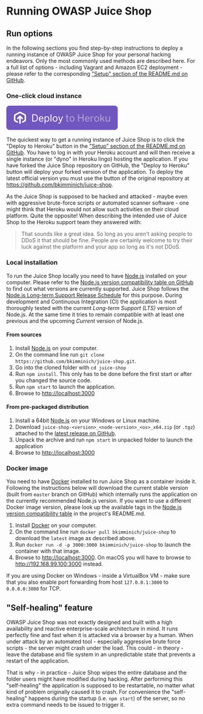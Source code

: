 # Running OWASP Juice Shop

## Run options

In the following sections you find step-by-step instructions to deploy a
running instance of OWASP Juice Shop for your personal hacking
endeavors. Only the most commonly used methods are described here. For a
full list of options - including Vagrant and Amazon EC2 deployment -
please refer to the corresponding
["Setup" section of the README.md on GitHub](https://github.com/bkimminich/juice-shop#setup).

### One-click cloud instance

!["Deploy to Heroku" button](img/deploy-to-heroku.svg)

The quickest way to get a running instance of Juice Shop is to click the
"Deploy to Heroku" button in the
["Setup" section of the README.md on GitHub](https://github.com/bkimminich/juice-shop#deploy-on-heroku-free-0month-dyno).
You have to log in with your Heroku account and will then receive a
single instance (or "dyno" in Heroku lingo) hosting the application. If
you have forked the Juice Shop repository on GitHub, the "Deploy to
Heroku" button will deploy your forked version of the application. To
deploy the latest official version you must use the button of the
original repository at https://github.com/bkimminich/juice-shop.

As the Juice Shop is supposed to be hacked and attacked - maybe even
with aggressive brute-force scripts or automated scanner software - one
might think that Heroku would not allow such activities on their cloud
platform. Quite the opposite! When describing the intended use of Juice
Shop to the Heroku support team they answered with:

> That sounds like a great idea. So long as you aren't asking people to
> DDoS it that should be fine. People are certainly welcome to try their
> luck against the platform and your app so long as it's not DDoS.

### Local installation

To run the Juice Shop locally you need to have
[Node.js](http://nodejs.org/) installed on your computer. Please refer
to the
[Node.js version compatibility table on GitHub](https://github.com/bkimminich/juice-shop#nodejs-version-compatibility)
to find out what versions are currently supported. Juice Shop follows
the
[Node.js Long-term Support Release Schedule](https://github.com/nodejs/LTS)
for this purpose. During development and Continuous Integration (CI) the
application is most thoroughly tested with the current _Long-term
Support (LTS)_ version of Node.js. At the same time it tries to remain
compatible with at least one previous and the upcoming _Current_ version
of Node.js.

#### From sources

1. Install [Node.js](http://nodejs.org/) on your computer.
2. On the command line run `git clone
   https://github.com/bkimminich/juice-shop.git`.
3. Go into the cloned folder with `cd juice-shop`
4. Run `npm install`. This only has to be done before the first start or
   after you changed the source code.
5. Run `npm start` to launch the application.
6. Browse to <http://localhost:3000>

#### From pre-packaged distribution

1. Install a 64bit [Node.js](http://nodejs.org/) on your Windows or
   Linux machine.
2. Download `juice-shop-<version>_<node-version>_<os>_x64.zip` (or
   `.tgz`) attached to the
   [latest release on GitHub](https://github.com/bkimminich/juice-shop/releases/latest).
3. Unpack the archive and run `npm start` in unpacked folder to launch
   the application
4. Browse to <http://localhost:3000>

### Docker image

You need to have [Docker](https://www.docker.com/) installed to run
Juice Shop as a container inside it. Following the instructions below
will download the current stable version (built from `master` branch on
GitHub) which internally runs the application on the currently
recommended Node.js version. If you want to use a different Docker image
version, please look up the available tags in the
[Node.js version compatibility table](https://github.com/bkimminich/juice-shop#nodejs-version-compatibility)
in the project's README.md.

1. Install [Docker](https://www.docker.com/) on your computer.
2. On the command line run `docker pull bkimminich/juice-shop` to
   download the `latest` image as described above.
3. Run `docker run -d -p 3000:3000 bkimminich/juice-shop` to launch the
   container with that image.
4. Browse to <http://localhost:3000>. On macOS you will have to browse
   to <http://192.168.99.100:3000> instead.

If you are using Docker on Windows - inside a VirtualBox VM - make sure
that you also enable port forwarding from host `127.0.0.1:3000` to
`0.0.0.0:3000` for TCP.

## "Self-healing" feature

OWASP Juice Shop was not exactly designed and built with a high
availability and reactive enterprise-scale architecture in mind. It runs
perfectly fine and fast when it is attacked via a browser by a human.
When under attack by an automated tool - especially aggressive brute
force scripts - the server might crash under the load. This could - in
theory - leave the database and file system in an unpredictable state
that prevents a restart of the application.

That is why - in practice - Juice Shop wipes the entire database and the
folder users might have modified during hacking. After performing this
"self-healing" the application is supposed to be restartable, no matter
what kind of problem originally caused it to crash. For convenience the
"self-healing" happens during the startup (i.e. `npm start`) of the
server, so no extra command needs to be issued to trigger it.
